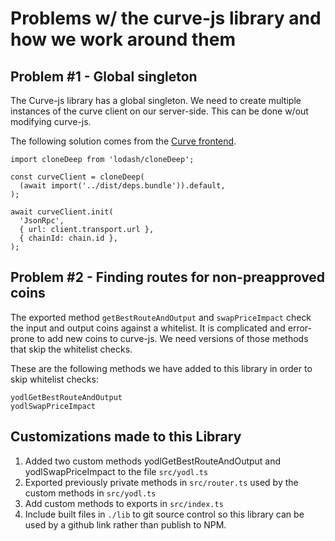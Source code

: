 # Problems w/ the curve-js library and how we work around them


## Problem #1 - Global singleton

The Curve-js library has a global singleton. We need to create multiple instances
of the curve client on our server-side. This can be done w/out modifying curve-js.


The following solution comes from
the [Curve frontend](https://github.com/curvefi/curve-frontend/blob/cc47ecc515d2d1c1f580b5957eedf76e2d32077b/apps/loan/src/utils/utilsCurvejs.ts#L11).


```
import cloneDeep from 'lodash/cloneDeep';

const curveClient = cloneDeep(
  (await import('../dist/deps.bundle')).default,
);

await curveClient.init(
  'JsonRpc',
  { url: client.transport.url },
  { chainId: chain.id },
);
```

## Problem #2 - Finding routes for non-preapproved coins

The exported method `getBestRouteAndOutput` and `swapPriceImpact` check the
input and output coins against a whitelist. It is complicated and error-prone to add new coins to curve-js. We
need versions of those methods that skip the whitelist checks.

These are the following methods we have added to this library in order to skip whitelist checks:

```
yodlGetBestRouteAndOutput
yodlSwapPriceImpact
```

## Customizations made to this Library

1. Added two custom methods yodlGetBestRouteAndOutput and yodlSwapPriceImpact to the file `src/yodl.ts`
2. Exported previously private methods in `src/router.ts` used by the custom methods in `src/yodl.ts`
3. Add custom methods to exports in `src/index.ts`
4. Include built files in `./lib` to git source control so this library can be used by a github link rather
   than publish to NPM.